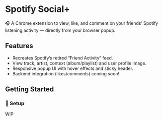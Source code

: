 # Spotify Social+

🎧 A Chrome extension to view, like, and comment on your friends' Spotify listening activity — directly from your browser popup.

## Features

- Recreates Spotify’s retired “Friend Activity” feed.
- View track, artist, context (album/playlist) and user profile image.
- Responsive popup UI with hover effects and sticky header.
- Backend integration (likes/comments) coming soon!

## Getting Started

### 🔧 Setup

WIP
